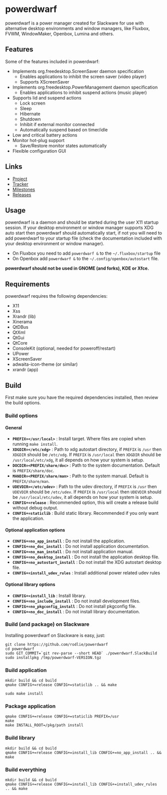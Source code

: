 # powerdwarf

powerdwarf is a power manager created for Slackware for use with alternative desktop environments and window managers, like Fluxbox, FVWM, WindowMaker, Openbox, Lumina and others.

## Features

Some of the features included in powerdwarf:

 * Implements org.freedesktop.ScreenSaver daemon specification
   * Enables applications to inhibit the screen saver (video player)
   * Supports XScreenSaver
 * Implements org.freedesktop.PowerManagement daemon specification
   * Enables applications to inhibit suspend actions (music player)
 * Supports lid and suspend actions
   * Lock screen
   * Sleep
   * Hibernate
   * Shutdown
   * Inhibit if external monitor connected
   * Automatically suspend based on timer/idle
 * Low and critical battery actions
 * Monitor hot-plug support
   * Save/Restore monitor states automatically
 * Flexible configuration GUI

## Links

 * [Project](https://github.com/rodlie/powerdwarf)
 * [Tracker](https://github.com/rodlie/powerdwarf/issues)
 * [Milestones](https://github.com/rodlie/powerdwarf/milestones)
 * [Releases](https://github.com/rodlie/powerdwarf/releases)

## Usage

powerdwarf is a daemon and should be started during the user X11 startup session. If your desktop environment or window manager supports XDG auto start then powerdwarf should automatically start, if not you will need to add powerdwarf to your startup file (check the documentation included with your desktop environment or window manager).

 * On Fluxbox you need to add ``powerdwarf &`` to the ``~/.fluxbox/startup`` file
 * On Openbox add ``powerdwarf &`` to the ``~/.config/openbox/autostart`` file.

 **powerdwarf should not be used in GNOME (and forks), KDE or Xfce.**

## Requirements

powerdwarf requires the following dependencies:

 * X11
 * Xss
 * Xrandr (lib)
 * Xinerama
 * QtDBus
 * QtXml
 * QtGui
 * QtCore
 * ConsoleKit (optional, needed for poweroff/restart)
 * UPower
 * XScreenSaver
 * adwaita-icon-theme (or similar)
 * xrandr (app)

## Build

First make sure you have the required dependencies installed, then review the build options.

### Build options

#### General

 * **``PREFIX=</usr/local>``** : Install target. Where files are copied when running ``make install``.
 * **``XDGDIR=</etc/xdg>``** : Path to xdg autostart directory, if ``PREFIX`` is ``/usr`` then ``XDGDIR`` should be ``/etc/xdg``. If ``PREFIX`` is ``/usr/local`` then ``XDGDIR`` should be ``/usr/local/etc/xdg``, it all depends on how your system is setup.
 * **``DOCDIR=<PREFIX/share/doc>``** : Path to the system documentation. Default is ``PREFIX/share/doc``.
 * **``MANDIR=<PREFIX/share/man>``** : Path to the system manual. Default is ``PREFIX/share/man``.
 * **``UDEVDIR=</etc/udev>``** : Path to the udev directory, if ``PREFIX`` is ``/usr`` then ``UDEVDIR`` should be ``/etc/udev``. If ``PREFIX`` is ``/usr/local`` then ``UDEVDIR`` should be ``/usr/local/etc/udev``, it all depends on how your system is setup.
 * **``CONFIG+=release``** : Recommended option, this will create a release build without debug output.
 * **``CONFIG+=staticlib``** : Build static library. Recommended if you only want the application.

#### Optional application options

 * **``CONFIG+=no_app_install``** : Do not install the application.
 * **``CONFIG+=no_doc_install``** : Do not install application documentation.
 * **``CONFIG+=no_man_install``** : Do not install application manual.
 * **``CONFIG+=no_desktop_install``** : Do not install the application desktop file.
 * **``CONFIG+=no_autostart_install``** : Do not install the XDG autostart desktop file.
 * **``CONFIG+=install_udev_rules``** : Install additional power related udev rules

#### Optional library options

 * **``CONFIG+=install_lib``** : Install library.
 * **``CONFIG+=no_include_install``** : Do not install development files.
 * **``CONFIG+=no_pkgconfig_install``** : Do not install pkgconfig file.
 * **``CONFIG+=no_doc_install``** : Do not install library documentation.

### Build (and package) on Slackware

Installing powerdwarf on Slackware is easy, just:

```
git clone https://github.com/rodlie/powerdwarf
cd powerdwarf
sudo GIT_COMMIT=`git rev-parse --short HEAD` ./powerdwarf.SlackBuild
sudo installpkg /tmp/powerdwarf-VERSION.tgz
```

### Build application

```
mkdir build && cd build
qmake CONFIG+=release CONFIG+=staticlib .. && make
```
```
sudo make install
```

### Package application

```
qmake CONFIG+=release CONFIG+=staticlib PREFIX=/usr
make
make INSTALL_ROOT=/pkg/path install
```

### Build library

```
mkdir build && cd build
qmake CONFIG+=release CONFIG+=install_lib CONFIG+=no_app_install .. && make
```

### Build everything

```
mkdir build && cd build
qmake CONFIG+=release CONFIG+=install_lib CONFIG+=install_udev_rules .. && make
```
